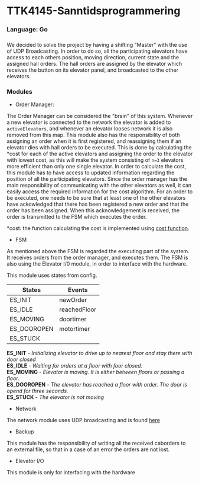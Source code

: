 
# TTK4145-Sanntidsprogrammering

### Language: Go

### 
We decided to solve the project by having a shifting "Master" with the use of UDP Broadcasting. In order to do so, all the participating elevators have access to each others position, moving direction, current state and the assigned hall orders. 
The hall orders are assigned by the elevator which receives the button on its elevator panel, and broadcasted to the other elevators.



### Modules

- Order Manager:

The Order Manager can be considered the "brain" of this system. Whenever a new elevator is connected to the network the elevator is added to `activeElevators`, and whenever an elevator looses network it is also removed from this map. This module also has the responsibility of both assigning an order when it is first registered, and reassigning them if an elevator dies with hall orders to be executed. This is done by calculating the *cost for each of the active elevators and assigning the order to the elevator with lowest cost, as this will make the system consisting of `n=3` elevators more efficient than only one single elevator. In order to calculate the cost, this module has to have access to updated information regarding the position of all the participating elevators. Since the order manager has the main responsibility of communicating with the other elevators as well, it can easily access the required information for the cost algorithm. For an order to be executed, one needs to be sure that at least one of the other elevators have ackowledged that there has been registered a new order and that the order has been assigned. When this acknowledgement is received, the order is transmitted to the FSM which executes the order. 

*cost: the function calculating the cost is implemented using [cost function](https://github.com/TTK4145/Project-resources/tree/master/cost_fns).

- FSM

As mentioned above the FSM is regarded the executing part of the system. It receives orders from the order manager, and executes them. The FSM is also using the Elevator I/0 module, in order to interface with the hardware.

This module uses states from config. 

|  States   | Events        |
| --------- |---------     |
| ES_INIT   | newOrder     |
| ES_IDLE   | reachedFloor |
|ES_MOVING  | doortimer    |      
|ES_DOOROPEN| motortimer   |
|ES_STUCK   |              |   



**ES_INIT** - _Initializing elevator to drive up to nearest floor and stay there with door closed_  
**ES_IDLE** - _Waiting for orders at a floor with foor closed._  
**ES_MOVING** - _Elevator is moving.  It is either between floors or passing a floor._  
**ES_DOOROPEN** - _The elevator has reached a floor with order. The door is opend for three seconds._  
**ES_STUCK** - _The elevator is not moving_  


- Network

The network module uses UDP broadcasting and is found [here](https://github.com/TTK4145/Network-go)


- Backup

This module has the responsibility of writing all the received caborders to an external file, so that in a case of an error the orders are not lost. 


- Elevator I/O

This module is only for interfacing with the hardware

